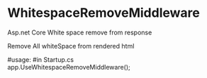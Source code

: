 # WhitespaceRemoveMiddleware
Asp.net Core White space remove from response

Remove All whiteSpace from rendered html



#usage:
#in Startup.cs  
 app.UseWhitespaceRemoveMiddleware();
 
 

